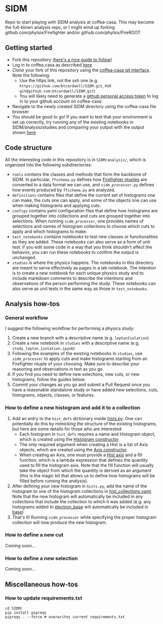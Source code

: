 # SIDM
Repo to start playing with SIDM analysis at coffea-casa. This may become the full-blown analysis repo, or I might wind up forking github.com/phylsix/Firefighter and/or github.com/phylsix/FireROOT

## Getting started
- Fork this repository ([here's a nice guide to follow](https://gist.github.com/Chaser324/ce0505fbed06b947d962))
- Log in to coffea.casa as described [here](https://coffea-casa.readthedocs.io/en/latest/cc_user.html#cms-authz-authentication-instance)
- Clone your fork of this repository using the [coffea-casa git interface](https://coffea-casa.readthedocs.io/en/latest/cc_user.html#using-git). Note the following:
  - Use the https link, not the ssh one (e.g. `https://github.com/btcardwell/SIDM.git`, not `git@github.com:btcardwell/SIDM.git`)
  - You will likely need to generate a [github personal access token](https://docs.github.com/en/enterprise-server@3.4/authentication/keeping-your-account-and-data-secure/creating-a-personal-access-token) to log in to your github account on coffea-casa
- Navigate to the newly created SIDM directory using the coffea-casa file browser
- You should be good to go! If you want to test that your environment is set up correctly, try running any of the existing notebooks in SIDM/analysis/studies and comparing your output with the output shown [here](https://github.com/btcardwell/SIDM/tree/main/analysis/studies)

## Code structure
All the interesting code in this repository is in `SIDM/analysis/`, which is organized into the following subdirectories:
- `tools` contains the classes and methods that form the backbone of SIDM. In particular, `ffschema.py` defines how [Firefighter ntuples](https://github.com/phylsix/Firefighter) are converted to a data format we can use, and `sidm_processor.py` defines how events produced by `ffschema.py` are analyzed.
- `definitions` contains files that define the current set of histograms one can make, the cuts one can apply, and some of the objects one can use when making histograms and applying cuts.
- `configs` contains yaml configuration files that define how histograms are grouped together into collections and cuts are grouped together into selections. When running `sidm_processor`, one provides names of selections and names of histogram collections to choose which cuts to apply and which histograms to make.
- `test_notebooks` contains notebooks to test new classes or functionalities as they are added. These notebooks can also serve as a form  of unit test: if you edit some code in a way that you think shouldn't affect the behavior, you can run these notebooks to confirm the output is unchanged.
- `studies` is where the physics happens. The notebooks in this directory are meant to serve effectively as pages in a lab notebook. The intention is to create a new notebook for each unique physics study and to include markdown comments to describe the intentions and observations of the person performing the study. These notebooks can also serve as unit tests in the same way as those in `test_notebooks`.

## Analysis how-tos

### General workflow
I suggest the following workflow for performing a physics study:
1. Create a new branch with a descriptive name (e.g. `leptonIsolation`)
2. Create a new notebook in `studies` with a descriptive name (e.g. `study_lepton_isolation.ipynb`)
3. Following the examples of the existing notebooks in `studies`, use `sidm_processor` to apply cuts and make histograms starting from an Firefighter ntuple of your choosing. Make sure to describe your reasoning and observations in text as you go.
4. If you find you need to define new selections, new cuts, or new histograms, follow the guides below.
5. Commit your changes as you go and submit a Pull Request once you have a reasonable standalone study or have added new selections, cuts, histograms, objects, classes, or features.

### How to define a new histogram and add it to a collection
1. Add an entry to the `hist_defs` dictionary inside [hists.py](https://github.com/btcardwell/SIDM/blob/440069c11e78814da88c86e67fe635d4b655ef6d/analysis/definitions/hists.py). One can potentially do this by mimicking the structure of the existing histograms, but here are some details for those who are interested:
    - Each histogram in `hist_defs` requires a name and Histogram object, which is created using the [Histogram constructor](https://github.com/btcardwell/SIDM/blob/440069c11e78814da88c86e67fe635d4b655ef6d/analysis/tools/histogram.py#L14-L18).
    - The only required argument when creating a Hist is a list of Axis objects, which are created using the [Axis constructor](https://github.com/btcardwell/SIDM/blob/440069c11e78814da88c86e67fe635d4b655ef6d/analysis/tools/histogram.py#L47-L50).
    - When creating an Axis, one must provide a [Hist axis](https://hist.readthedocs.io/en/latest/user-guide/axes.html) and a fill function, which is a lambda expression that defines the quantity used to fill the histogram axis. Note that the fill function will usually take the object from which the quantity is derived as an argument (this is the magic bit that allows us to define how histograms will be filled before running the analysis).
2. After defining your new histogram in `hists.py`, add the name of the histogram to one of the histogram collections in [hist_collections.yaml](https://github.com/btcardwell/SIDM/blob/440069c11e78814da88c86e67fe635d4b655ef6d/analysis/configs/hist_collections.yaml). Note that the new histogram will automatically be included in any collections that include the collection to which it was added (e.g. any histograms added to [electron_base](https://github.com/btcardwell/SIDM/blob/440069c11e78814da88c86e67fe635d4b655ef6d/analysis/configs/hist_collections.yaml#L12-L15) will automatically be included in [base](https://github.com/btcardwell/SIDM/blob/440069c11e78814da88c86e67fe635d4b655ef6d/analysis/configs/hist_collections.yaml#L77-L88))
3. That's it! Running `sidm_processor` while specifying the proper histogram collection will now produce the new histogram.

### How to define a new cut
Coming soon...

### How to define a new selection
Coming soon...

## Miscellaneous how-tos

### How to update requirements.txt
```
cd SIDM/
pip install pipreqs
pipreqs . --force # overwrites current requirements.txt
```
